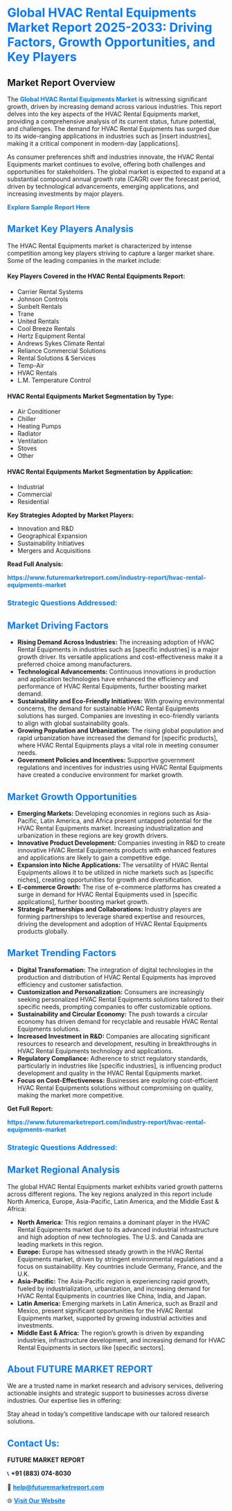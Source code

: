 <h1 style="color: #007BFF;">Global HVAC Rental Equipments Market Report 2025-2033: Driving Factors, Growth Opportunities, and Key Players</h1>

<section id="overview">
<h2>Market Report Overview</h2>
<p>The <a href="https://www.futuremarketreport.com/industry-report/hvac-rental-equipments-market" style="color: #007BFF; text-decoration: none;"><strong>Global HVAC Rental Equipments Market</strong></a> is witnessing significant growth, driven by increasing demand across various industries. This report delves into the key aspects of the HVAC Rental Equipments market, providing a comprehensive analysis of its current status, future potential, and challenges. The demand for HVAC Rental Equipments has surged due to its wide-ranging applications in industries such as [insert industries], making it a critical component in modern-day [applications].</p>
<p>As consumer preferences shift and industries innovate, the HVAC Rental Equipments market continues to evolve, offering both challenges and opportunities for stakeholders. The global market is expected to expand at a substantial compound annual growth rate (CAGR) over the forecast period, driven by technological advancements, emerging applications, and increasing investments by major players.</p>
</section>

<section id="overview">
<p><a href="https://www.futuremarketreport.com/request-sample/reportId=93006" style="color: #007BFF; text-decoration: none;"><strong>Explore Sample Report Here</strong></a></p>
</section>

<section id="key-players">
<h2 style="color: #007BFF;">Market Key Players Analysis</h2>
<p>The HVAC Rental Equipments market is characterized by intense competition among key players striving to capture a larger market share. Some of the leading companies in the market include:</p>
<h4>Key Players Covered in the HVAC Rental Equipments Report:</h4>
<ul><li>Carrier Rental Systems</li><li>Johnson Controls</li><li>Sunbelt Rentals</li><li>Trane</li><li>United Rentals</li><li>Cool Breeze Rentals</li><li>Hertz Equipment Rental</li><li>Andrews Sykes Climate Rental</li><li>Reliance Commercial Solutions</li><li>Rental Solutions &amp; Services</li><li>Temp-Air</li><li>HVAC Rentals</li><li>L.M. Temperature Control</li></ul>
<h4>HVAC Rental Equipments Market Segmentation by Type:</h4>
<ul><li>Air Conditioner</li><li>Chiller</li><li>Heating Pumps</li><li>Radiator</li><li>Ventilation</li><li>Stoves</li><li>Other</li></ul>

<h4>HVAC Rental Equipments Market Segmentation by Application:</h4>
<ul><li>Industrial</li><li>Commercial</li><li>Residential</li></ul>
<p><strong>Key Strategies Adopted by Market Players:</strong></p>
<ul>
<li>Innovation and R&D</li>
<li>Geographical Expansion</li>
<li>Sustainability Initiatives</li>
<li>Mergers and Acquisitions</li>
</ul>
</section>

<section>
<p><strong>Read Full Analysis: </strong></p><a href="https://www.futuremarketreport.com/industry-report/hvac-rental-equipments-market" style="color: #007BFF; text-decoration: none;"><strong>https://www.futuremarketreport.com/industry-report/hvac-rental-equipments-market</strong></a>
<h3 style="color: #007BFF;">Strategic Questions Addressed:</h3>
</section>

<section id="driving-factors">
<h2 style="color: #007BFF;">Market Driving Factors</h2>
<ul>
<li><strong>Rising Demand Across Industries:</strong> The increasing adoption of HVAC Rental Equipments in industries such as [specific industries] is a major growth driver. Its versatile applications and cost-effectiveness make it a preferred choice among manufacturers.</li>
<li><strong>Technological Advancements:</strong> Continuous innovations in production and application technologies have enhanced the efficiency and performance of HVAC Rental Equipments, further boosting market demand.</li>
<li><strong>Sustainability and Eco-Friendly Initiatives:</strong> With growing environmental concerns, the demand for sustainable HVAC Rental Equipments solutions has surged. Companies are investing in eco-friendly variants to align with global sustainability goals.</li>
<li><strong>Growing Population and Urbanization:</strong> The rising global population and rapid urbanization have increased the demand for [specific products], where HVAC Rental Equipments plays a vital role in meeting consumer needs.</li>
<li><strong>Government Policies and Incentives:</strong> Supportive government regulations and incentives for industries using HVAC Rental Equipments have created a conducive environment for market growth.</li>
</ul>
</section>

<section id="growth-opportunities">
<h2 style="color: #007BFF;">Market Growth Opportunities</h2>
<ul>
<li><strong>Emerging Markets:</strong> Developing economies in regions such as Asia-Pacific, Latin America, and Africa present untapped potential for the HVAC Rental Equipments market. Increasing industrialization and urbanization in these regions are key growth drivers.</li>
<li><strong>Innovative Product Development:</strong> Companies investing in R&D to create innovative HVAC Rental Equipments products with enhanced features and applications are likely to gain a competitive edge.</li>
<li><strong>Expansion into Niche Applications:</strong> The versatility of HVAC Rental Equipments allows it to be utilized in niche markets such as [specific niches], creating opportunities for growth and diversification.</li>
<li><strong>E-commerce Growth:</strong> The rise of e-commerce platforms has created a surge in demand for HVAC Rental Equipments used in [specific applications], further boosting market growth.</li>
<li><strong>Strategic Partnerships and Collaborations:</strong> Industry players are forming partnerships to leverage shared expertise and resources, driving the development and adoption of HVAC Rental Equipments products globally.</li>
</ul>
</section>

<section id="trending-factors">
<h2 style="color: #007BFF;">Market Trending Factors</h2>
<ul>
<li><strong>Digital Transformation:</strong> The integration of digital technologies in the production and distribution of HVAC Rental Equipments has improved efficiency and customer satisfaction.</li>
<li><strong>Customization and Personalization:</strong> Consumers are increasingly seeking personalized HVAC Rental Equipments solutions tailored to their specific needs, prompting companies to offer customizable options.</li>
<li><strong>Sustainability and Circular Economy:</strong> The push towards a circular economy has driven demand for recyclable and reusable HVAC Rental Equipments solutions.</li>
<li><strong>Increased Investment in R&D:</strong> Companies are allocating significant resources to research and development, resulting in breakthroughs in HVAC Rental Equipments technology and applications.</li>
<li><strong>Regulatory Compliance:</strong> Adherence to strict regulatory standards, particularly in industries like [specific industries], is influencing product development and quality in the HVAC Rental Equipments market.</li>
<li><strong>Focus on Cost-Effectiveness:</strong> Businesses are exploring cost-efficient HVAC Rental Equipments solutions without compromising on quality, making the market more competitive.</li>
</ul>
</section>

<section>
<p><strong>Get Full Report: </strong></p><a href="https://www.futuremarketreport.com/industry-report/hvac-rental-equipments-market" style="color: #007BFF; text-decoration: none;"><strong>https://www.futuremarketreport.com/industry-report/hvac-rental-equipments-market</strong></a>
<h3 style="color: #007BFF;">Strategic Questions Addressed:</h3>
</section>


<section id="regional-analysis">
<h2 style="color: #007BFF;">Market Regional Analysis</h2>
<p>The global HVAC Rental Equipments market exhibits varied growth patterns across different regions. The key regions analyzed in this report include North America, Europe, Asia-Pacific, Latin America, and the Middle East & Africa:</p>
<ul>
<li><strong>North America:</strong> This region remains a dominant player in the HVAC Rental Equipments market due to its advanced industrial infrastructure and high adoption of new technologies. The U.S. and Canada are leading markets in this region.</li>
<li><strong>Europe:</strong> Europe has witnessed steady growth in the HVAC Rental Equipments market, driven by stringent environmental regulations and a focus on sustainability. Key countries include Germany, France, and the U.K.</li>
<li><strong>Asia-Pacific:</strong> The Asia-Pacific region is experiencing rapid growth, fueled by industrialization, urbanization, and increasing demand for HVAC Rental Equipments in countries like China, India, and Japan.</li>
<li><strong>Latin America:</strong> Emerging markets in Latin America, such as Brazil and Mexico, present significant opportunities for the HVAC Rental Equipments market, supported by growing industrial activities and investments.</li>
<li><strong>Middle East & Africa:</strong> The region’s growth is driven by expanding industries, infrastructure development, and increasing demand for HVAC Rental Equipments in sectors like [specific sectors].</li>
</ul>
</section>

<footer>
<h2 style="color: #007BFF;">About FUTURE MARKET REPORT</h2>
<p>We are a trusted name in market research and advisory services, delivering actionable insights and strategic support to businesses across diverse industries. Our expertise lies in offering:</p>

<p>Stay ahead in today’s competitive landscape with our tailored research solutions.</p>

<h2 style="color: #007BFF;">Contact Us:</h2>
<p><strong>FUTURE MARKET REPORT</strong></p>
<p>📞 <strong>+91 (883) 074-8030</strong></p>
<p>📧 <strong><a href="mailto:help@futuremarketreport.com" style="color: #007BFF;">help@futuremarketreport.com</a></strong></p>
<p>🌐 <strong><a href="https://www.futuremarketreport.com/" style="color: #007BFF;">Visit Our Website</a></strong></p>
</footer>